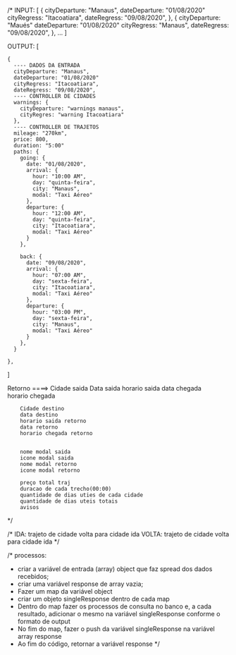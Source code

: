/*
  INPUT: 
  [
    {
      cityDeparture: "Manaus",
      dateDeparture: "01/08/2020" 
      cityRegress: "Itacoatiara",
      dateRegress: "09/08/2020",
    },
    {
      cityDeparture: "Maués"
      dateDeparture: "01/08/2020" 
      cityRegress: "Manaus",
      dateRegress: "09/08/2020",
    },
    ...
  ]

  OUTPUT:
  [

    {
      ---- DADOS DA ENTRADA
      cityDeparture: "Manaus",
      dateDeparture: "01/08/2020" 
      cityRegress: "Itacoatiara",
      dateRegress: "09/08/2020",
      ---- CONTROLLER DE CIDADES
      warnings: {
        cityDeparture: "warnings manaus",
        cityRegres: "warning Itacoatiara"
      },
      ---- CONTROLLER DE TRAJETOS
      mileage: "270km",
      price: 800,
      duration: "5:00"
      paths: {
        going: {
          date: "01/08/2020",
          arrival: {
            hour: "10:00 AM",
            day: "quinta-feira",
            city: "Manaus",
            modal: "Taxi Aéreo"
          },
          departure: {
            hour: "12:00 AM",
            day: "quinta-feira",
            city: "Itacoatiara",
            modal: "Taxi Aéreo"
          }
        },

        back: {
          date: "09/08/2020",
          arrival: {
            hour: "07:00 AM",
            day: "sexta-feira",
            city: "Itacoatiara",
            modal: "Taxi Aéreo"
          },
          departure: {
            hour: "03:00 PM",
            day: "sexta-feira",
            city: "Manaus",
            modal: "Taxi Aéreo"
          }
        },
      }

    },
  ]


  Retorno ====> 	Cidade saida
		Data saida
		horario saida
		data chegada	
		horario chegada
	

		Cidade destino
		data destino
		horario saida retorno
		data retorno 
		horario chegada retorno


		nome modal saida
		icone modal saida
		nome modal retorno
		icone modal retorno

		preço total traj
		duracao de cada trecho(00:00)
		quantidade de dias uties de cada cidade
		quantidade de dias uteis totais
		avisos
*/

/*
  IDA: 
    trajeto de cidade volta para cidade ida
  VOLTA: 
    trajeto de cidade volta para cidade ida
*/

/*
  processos: 
  - criar a variável de entrada (array) object que faz spread dos dados recebidos;
  - criar uma variável response de array vazia;
  - Fazer um map da variável object
  - criar um objeto singleResponse dentro de cada map
  - Dentro do map fazer os processos de consulta no banco e, a cada resultado,
  adicionar o mesmo na variável singleResponse conforme o formato de output
  - No fim do map, fazer o push da variável singleResponse na variável array response
  - Ao fim do código, retornar a variável response
*/